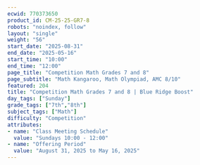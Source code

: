 ```yaml
---
ecwid: 770373650
product_id: CM-25-25-GR7-8
robots: "noindex, follow"
layout: "single"
weight: "56"
start_date: "2025-08-31"
end_date: "2025-05-16"
start_time: "10:00"
end_time: "12:00"
page_title: "Competition Math Grades 7 and 8"
page_subtitle: "Math Kangaroo, Math Olympiad, AMC 8/10"
featured: 204
title: "Competition Math Grades 7 and 8 | Blue Ridge Boost"
day_tags: ["Sunday"]
grade_tags: ["7th","8th"]
subject_tags: ["Math"]
difficulty: "Competition"
attributes:
- name: "Class Meeting Schedule"
  value: "Sundays 10:00 - 12:00"
- name: "Offering Period"
  value: "August 31, 2025 to May 16, 2025"
---
```

